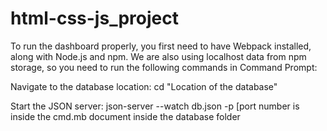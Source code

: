 # html-css-js_project

To run the dashboard properly, you first need to have Webpack installed, along with Node.js and npm. We are also using localhost data from npm storage, so you need to run the following commands in Command Prompt:

Navigate to the database location: cd "Location of the database"

Start the JSON server: json-server --watch db.json -p [port number is inside the cmd.mb document inside the database folder
